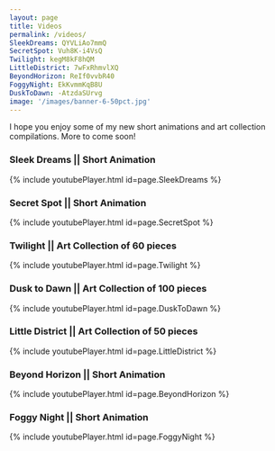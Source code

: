 ```yaml
---
layout: page
title: Videos
permalink: /videos/
SleekDreams: QYVLiAo7mmQ
SecretSpot: Vuh8K-i4VsQ
Twilight: kegM8kF8hQM
LittleDistrict: 7wFxRhmvlXQ
BeyondHorizon: ReIf0vvbR40
FoggyNight: EkKvmmKqB8U
DuskToDawn: -AtzdaSUrvg
image: '/images/banner-6-50pct.jpg'
---
```


I hope you enjoy some of my new short animations and art collection compilations. More to come soon!

### Sleek Dreams || Short Animation
{% include youtubePlayer.html id=page.SleekDreams %}  
  
### Secret Spot || Short Animation
{% include youtubePlayer.html id=page.SecretSpot %}  
  
### Twilight || Art Collection of 60 pieces
{% include youtubePlayer.html id=page.Twilight %}  
  
### Dusk to Dawn || Art Collection of 100 pieces
{% include youtubePlayer.html id=page.DuskToDawn %}  
  
### Little District || Art Collection of 50 pieces
{% include youtubePlayer.html id=page.LittleDistrict %}  
  
### Beyond Horizon || Short Animation
{% include youtubePlayer.html id=page.BeyondHorizon %}  
  
### Foggy Night || Short Animation
{% include youtubePlayer.html id=page.FoggyNight %}  
  

